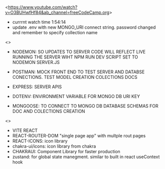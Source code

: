 <<https://www.youtube.com/watch?v=O3BUHwfHf84&ab_channel=freeCodeCamp.org>> 

- currrnt watch time 1:54:14
- update .env with new MONGO_URI connect string. password changed and remember to specify collection name

<<BACKEND>>

- NODEMON: SO UPDATES TO SERVER CODE WILL REFLECT LIVE RUNNING THE SERVER WIHT NPM RUN DEV SCRIPT SET TO NODEMON SERVER.JS

- POSTMAN: MOCK FRONT END TO TEST SERVER AND DATABSE CONECTIONS. TEST MODEL CREATION COLECTIONS DOCS

- EXPRESS: SERVER APIS
- DOTENV: ENVIRONMENT VARIABLE FOR MONGO DB URI KEY
- MONGOOSE: TO CONNECT TO MONGO DB DATABASE SCHEMAS FOR DOC AND COLECTIONS CREATION

<<FRONTEND>>

- VITE REACT
- REACT-ROUTER-DOM "single page app" with multple rout pages
- REACT-ICONS: icon library
- chakra-ui/icons: icon library from chakra
- CHAKRAUI: Component Library for faster production
- zustand: for global state manegment. similar to built in react useContext hook